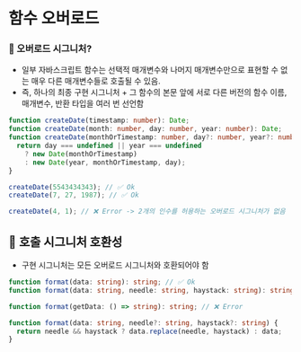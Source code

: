# 함수 오버로드
### 👀 오버로드 시그니처?
- 일부 자바스크립트 함수는 선택적 매개변수와 나머지 매개변수만으로 표현할 수 없는 매우 다른 매개변수들로 호출될 수 있음.
- 즉, 하나의 최종 구현 시그니처 + 그 함수의 본문 앞에 서로 다른 버전의 함수 이름, 매개변수, 반환 타입을 여러 번 선언함
```typescript
function createDate(timestamp: number): Date;
function createDate(month: number, day: number, year: number): Date;
function createDate(monthOrTimestamp: number, day?: number, year?: number) {
  return day === undefined || year === undefined
    ? new Date(monthOrTimestamp)
    : new Date(year, monthOrTimestamp, day);
}

createDate(5543434343); // ✅ Ok
createDate(7, 27, 1987); // ✅ Ok

createDate(4, 1); // ❌ Error -> 2개의 인수를 허용하는 오버로드 시그니처가 없음
```

## 📍 호출 시그니처 호환성
- 구현 시그니처는 모든 오버로드 시그니처와 호환되어야 함
```typescript
function format(data: string): string; // ✅ Ok
function format(data: string, needle: string, haystack: string): string; // ✅ Ok

function format(getData: () => string): string; // ❌ Error

function format(data: string, needle?: string, haystack?: string) {
  return needle && haystack ? data.replace(needle, haystack) : data;
}
```